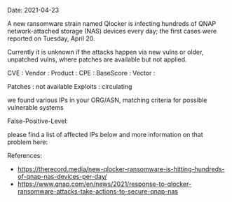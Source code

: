 Date: 2021-04-23

A new ransomware strain named Qlocker is infecting hundreds of QNAP 
network-attached storage (NAS) devices every day; the first cases were 
reported on Tuesday, April 20.

Currently it is unknown if the attacks happen via new vulns
or older, unpatched vulns, where patches are available but
not applied. 



CVE       : 
Vendor    :
Product   : 
CPE       :
BaseScore : 
Vector    : 

Patches   : not available
Exploits  : circulating


we found various IPs in your ORG/ASN,
matching criteria for possible vulnerable systems


False-Positive-Level:


please find a list of affected IPs below
and more information on that problem here:

References:

- https://therecord.media/new-qlocker-ransomware-is-hitting-hundreds-of-qnap-nas-devices-per-day/
- https://www.qnap.com/en/news/2021/response-to-qlocker-ransomware-attacks-take-actions-to-secure-qnap-nas



    
